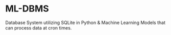 # ML-DBMS
Database System utilizing SQLite in Python &amp; Machine Learning Models that can process data at cron times.

